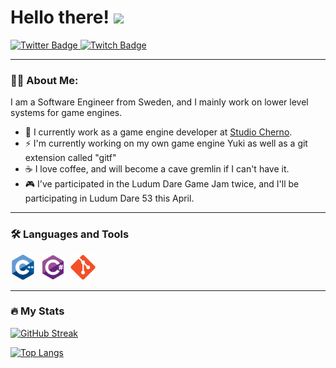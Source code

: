 <div id="header">
	<h1>
		Hello there! 
		<img src="https://media.giphy.com/media/hvRJCLFzcasrR4ia7z/giphy.gif" width="30px"/>
	</h1>
	<div id="badges">
    	<a href="https://twitter.com/peter1745_" target="_blank">
    		<img src="https://img.shields.io/badge/Twitter-blue?style=for-the-badge&logo=twitter&logoColor=white" alt="Twitter Badge"/>
    	</a>
		<a href="https://twitch.com/peter1745" target="_blank">
    		<img src="https://img.shields.io/badge/Twitch-blue?style=for-the-badge&logo=twitch&logoColor=white" alt="Twitch Badge"/>
    	</a>
	</div>
</div>

---

### 👨‍💻 About Me:
I am a Software Engineer from Sweden, and I mainly work on lower level systems for game engines.

- 💼 I currently work as a game engine developer at [Studio Cherno](https://github.com/StudioCherno).
- ⚡ I'm currently working on my own game engine Yuki as well as a git extension called "gitf"
- ☕ I love coffee, and will become a cave gremlin if I can't have it.
- 🎮 I've participated in the Ludum Dare Game Jam twice, and I'll be participating in Ludum Dare 53 this April.

--- 

### 🛠️ Languages and Tools
<div>
	<img src="https://github.com/devicons/devicon/blob/master/icons/cplusplus/cplusplus-original.svg" title="C++" alt="C++" width="40" height="40"/>&nbsp;
	<img src="https://github.com/devicons/devicon/blob/master/icons/csharp/csharp-original.svg" title="C-Sharp" alt="C-Sharp" width="40" height="40"/>&nbsp;
	<img src="https://github.com/devicons/devicon/blob/master/icons/git/git-original.svg" title="Git" alt="Git" width="40" height="40"/>
</div>

---

### 🔥 My Stats
[![GitHub Streak](http://github-readme-streak-stats.herokuapp.com?user=peter1745&theme=dark&hide_border=true&date_format=M%20j%5B%2C%20Y%5D)](https://git.io/streak-stats)

[![Top Langs](https://github-readme-stats.vercel.app/api/top-langs/?username=peter1745&show_icons=true&theme=dark)](https://github.com/anuraghazra/github-readme-stats)
